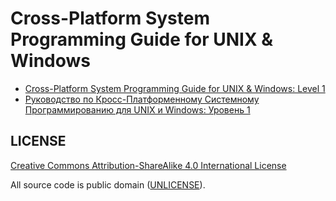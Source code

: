 # Cross-Platform System Programming Guide for UNIX & Windows

* [Cross-Platform System Programming Guide for UNIX & Windows: Level 1](https://github.com/stsaz/cpspg/blob/main/cross-platform-system-programming-guide-level-1.md)
* [Руководство по Кросс-Платформенному Системному Программированию для UNIX и Windows: Уровень 1](https://github.com/stsaz/cpspg/blob/main/руководство-по-кросс-платформенному-системному-программированию-уровень-1.md)


## LICENSE

[Creative Commons Attribution-ShareAlike 4.0 International License](http://creativecommons.org/licenses/by-sa/4.0/)

All source code is public domain ([UNLICENSE](http://unlicense.org/)).
